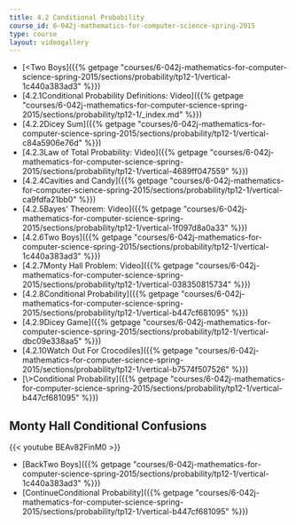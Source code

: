```yaml
---
title: 4.2 Conditional Probability
course_id: 6-042j-mathematics-for-computer-science-spring-2015
type: course
layout: videogallery
---
```

*   [<Two Boys]({{% getpage "courses/6-042j-mathematics-for-computer-science-spring-2015/sections/probability/tp12-1/vertical-1c440a383ad3" %}})
*   [4.2.1Conditional Probability Definitions: Video]({{% getpage "courses/6-042j-mathematics-for-computer-science-spring-2015/sections/probability/tp12-1/_index.md" %}})
*   [4.2.2Dicey Sum]({{% getpage "courses/6-042j-mathematics-for-computer-science-spring-2015/sections/probability/tp12-1/vertical-c84a5906e76d" %}})
*   [4.2.3Law of Total Probability: Video]({{% getpage "courses/6-042j-mathematics-for-computer-science-spring-2015/sections/probability/tp12-1/vertical-4689ff047559" %}})
*   [4.2.4Cavities and Candy]({{% getpage "courses/6-042j-mathematics-for-computer-science-spring-2015/sections/probability/tp12-1/vertical-ca9fdfa21bb0" %}})
*   [4.2.5Bayes' Theorem: Video]({{% getpage "courses/6-042j-mathematics-for-computer-science-spring-2015/sections/probability/tp12-1/vertical-1f097d8a0a33" %}})
*   [4.2.6Two Boys]({{% getpage "courses/6-042j-mathematics-for-computer-science-spring-2015/sections/probability/tp12-1/vertical-1c440a383ad3" %}})
*   [4.2.7Monty Hall Problem: Video]({{% getpage "courses/6-042j-mathematics-for-computer-science-spring-2015/sections/probability/tp12-1/vertical-038350815734" %}})
*   [4.2.8Conditional Probability]({{% getpage "courses/6-042j-mathematics-for-computer-science-spring-2015/sections/probability/tp12-1/vertical-b447cf681095" %}})
*   [4.2.9Dicey Game]({{% getpage "courses/6-042j-mathematics-for-computer-science-spring-2015/sections/probability/tp12-1/vertical-dbc09e338aa5" %}})
*   [4.2.10Watch Out For Crocodiles]({{% getpage "courses/6-042j-mathematics-for-computer-science-spring-2015/sections/probability/tp12-1/vertical-b7574f507526" %}})
*   [\\>Conditional Probability]({{% getpage "courses/6-042j-mathematics-for-computer-science-spring-2015/sections/probability/tp12-1/vertical-b447cf681095" %}})

Monty Hall Conditional Confusions
---------------------------------

{{< youtube BEAv82FinM0 >}}

*   [BackTwo Boys]({{% getpage "courses/6-042j-mathematics-for-computer-science-spring-2015/sections/probability/tp12-1/vertical-1c440a383ad3" %}})
*   [ContinueConditional Probability]({{% getpage "courses/6-042j-mathematics-for-computer-science-spring-2015/sections/probability/tp12-1/vertical-b447cf681095" %}})